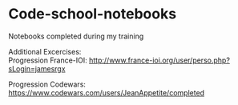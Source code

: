 # Code-school-notebooks
Notebooks completed during my training

Additional Excercises:  
Progression France-IOI:
http://www.france-ioi.org/user/perso.php?sLogin=jamesrgx

Progression Codewars:
https://www.codewars.com/users/JeanAppetite/completed
